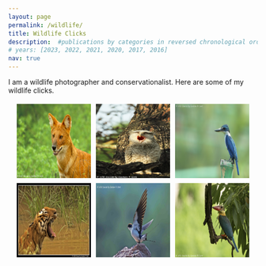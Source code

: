 ```yaml
---
layout: page
permalink: /wildlife/
title: Wildlife Clicks
description:  #publications by categories in reversed chronological order. generated by jekyll-scholar.
# years: [2023, 2022, 2021, 2020, 2017, 2016]
nav: true
---
```


I am a wildlife photographer and conservationalist. Here are some of my wildlife clicks. 

<!-- ![Image 1](../assets/wildlife_clicks/1.jpg) ![Image 2](../assets/wildlife_clicks/2.jpg)
![Image 3](../assets/wildlife_clicks/3.jpg)
![Image 4](../assets/wildlife_clicks/4.jpg) ![Image 5](../assets/wildlife_clicks/5.jpg) ![Image 6](../assets/wildlife_clicks/6.jpg) -->

<!-- <div align="center">

| ![Image 1](../assets/wildlife_clicks/1.jpg){: width="200px"  height="150px"} | ![Image 2](../assets/wildlife_clicks/2.jpg){: width="200px"  height="150px"} | ![Image 3](../assets/wildlife_clicks/3.jpg){: width="200px"  height="150px"} |
| --- | --- | --- |
| ![Image 4](../assets/wildlife_clicks/4.jpg){: width="200px"  height="150px"} | ![Image 5](../assets/wildlife_clicks/5.jpg){: width="200px"  height="150px"} | ![Image 6](../assets/wildlife_clicks/6.jpg){: width="200px"  height="150px"} |


</div> -->

<div align="center">
  <div style="display: flex; flex-wrap: wrap; justify-content: center;">
      <img src="../assets/wildlife_clicks/1.jpg" alt="Image 1" style="width:150px; height:150px; margin: 5px;">
      <img src="../assets/wildlife_clicks/2.jpg" alt="Image 2" style="width:150px; height:150px; margin: 5px;">
      <img src="../assets/wildlife_clicks/3.jpg" alt="Image 3" style="width:150px; height:150px; margin: 5px;">
      <!-- | --- | --- | --- | -->
      <img src="../assets/wildlife_clicks/4.jpg" alt="Image 1" style="width:150px; height:150px; margin: 5px;">
      <img src="../assets/wildlife_clicks/5.jpg" alt="Image 2" style="width:150px; height:150px; margin: 5px;">
      <img src="../assets/wildlife_clicks/6.jpg" alt="Image 3" style="width:150px; height:150px; margin: 5px;">
  </div>
</div>

<!-- <div class="wildlife">

<!-- {% for y in page.years %} -->
  <!-- <h2 class="year">{{y}}</h2> -->
  <!-- {% bibliography -f papers -q @*[year={{y}}]* %} -->
<!-- {% endfor %} -->

<!-- ![Image 1](../assets/wildlife_clicks/1.jpg) ![Image 2](../assets/wildlife_clicks/2.jpg)
![Image 3](../assets/wildlife_clicks/3.jpg)
![Image 4](../assets/wildlife_clicks/4.jpg) ![Image 5](../assets/wildlife_clicks/5.jpg) ![Image 6](../assets/wildlife_clicks/6.jpg) -->

<!-- </div>  -->

<!-- <div class="thesis">

</div> -->
